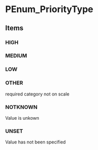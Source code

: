 # PEnum_PriorityType

## Items

### HIGH


### MEDIUM


### LOW


### OTHER
required category not on scale

### NOTKNOWN
Value is unkown

### UNSET
Value has not been specified
